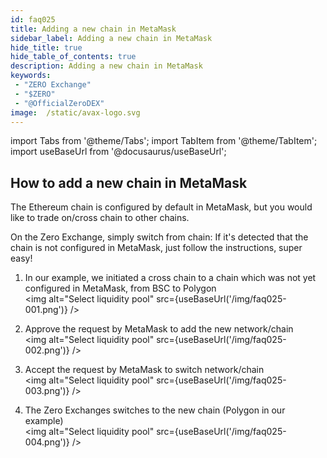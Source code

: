 ```yaml
---
id: faq025
title: Adding a new chain in MetaMask
sidebar_label: Adding a new chain in MetaMask
hide_title: true
hide_table_of_contents: true
description: Adding a new chain in MetaMask
keywords:
 - "ZERO Exchange"
 - "$ZERO"
 - "@OfficialZeroDEX"
image:  /static/avax-logo.svg
---
```


import Tabs from '@theme/Tabs';
import TabItem from '@theme/TabItem';
import useBaseUrl from '@docusaurus/useBaseUrl';


## How to add a new chain in MetaMask

The Ethereum chain is configured by default in MetaMask, but you would like to trade on/cross chain to other chains.

On the Zero Exchange, simply switch from chain: If it's detected that the chain is not configured in MetaMask, just follow the instructions, super easy!  


1. In our example, we initiated a cross chain to a chain which was not yet configured in MetaMask, from BSC to Polygon  
<img alt="Select liquidity pool" src={useBaseUrl('/img/faq025-001.png')} />

1. Approve the request by MetaMask to add the new network/chain  
<img alt="Select liquidity pool" src={useBaseUrl('/img/faq025-002.png')} />

1. Accept the request by MetaMask to switch network/chain  
<img alt="Select liquidity pool" src={useBaseUrl('/img/faq025-003.png')} />

1. The Zero Exchanges switches to the new chain (Polygon in our example)  
<img alt="Select liquidity pool" src={useBaseUrl('/img/faq025-004.png')} />

